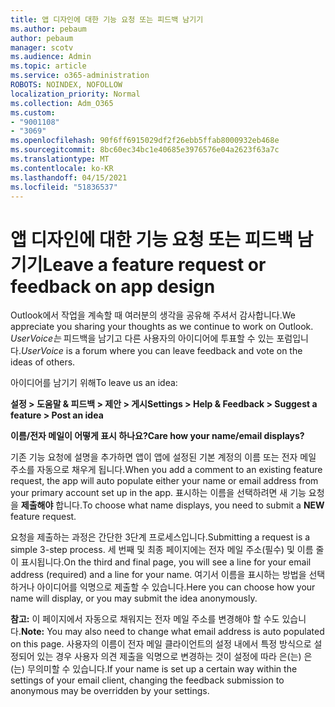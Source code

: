```yaml
---
title: 앱 디자인에 대한 기능 요청 또는 피드백 남기기
ms.author: pebaum
author: pebaum
manager: scotv
ms.audience: Admin
ms.topic: article
ms.service: o365-administration
ROBOTS: NOINDEX, NOFOLLOW
localization_priority: Normal
ms.collection: Adm_O365
ms.custom:
- "9001108"
- "3069"
ms.openlocfilehash: 90f6ff6915029df2f26ebb5ffab8000932eb468e
ms.sourcegitcommit: 8bc60ec34bc1e40685e3976576e04a2623f63a7c
ms.translationtype: MT
ms.contentlocale: ko-KR
ms.lasthandoff: 04/15/2021
ms.locfileid: "51836537"
---
```

# <a name="leave-a-feature-request-or-feedback-on-app-design"></a><span data-ttu-id="143c3-102">앱 디자인에 대한 기능 요청 또는 피드백 남기기</span><span class="sxs-lookup"><span data-stu-id="143c3-102">Leave a feature request or feedback on app design</span></span>

<span data-ttu-id="143c3-103">Outlook에서 작업을 계속할 때 여러분의 생각을 공유해 주셔서 감사합니다.</span><span class="sxs-lookup"><span data-stu-id="143c3-103">We appreciate you sharing your thoughts as we continue to work on Outlook.</span></span> <span data-ttu-id="143c3-104">*UserVoice는* 피드백을 남기고 다른 사용자의 아이디어에 투표할 수 있는 포럼입니다.</span><span class="sxs-lookup"><span data-stu-id="143c3-104">*UserVoice* is a forum where you can leave feedback and vote on the ideas of others.</span></span>  

<span data-ttu-id="143c3-105">아이디어를 남기기 위해</span><span class="sxs-lookup"><span data-stu-id="143c3-105">To leave us an idea:</span></span> 

<span data-ttu-id="143c3-106">**설정 > 도움말 & 피드백 > 제안 > 게시**</span><span class="sxs-lookup"><span data-stu-id="143c3-106">**Settings > Help & Feedback > Suggest a feature > Post an idea**</span></span> 

<span data-ttu-id="143c3-107">**이름/전자 메일이 어떻게 표시 하나요?**</span><span class="sxs-lookup"><span data-stu-id="143c3-107">**Care how your name/email displays?**</span></span>

<span data-ttu-id="143c3-108">기존 기능 요청에 설명을 추가하면 앱이 앱에 설정된 기본 계정의 이름 또는 전자 메일 주소를 자동으로 채우게 됩니다.</span><span class="sxs-lookup"><span data-stu-id="143c3-108">When you add a comment to an existing feature request, the app will auto populate either your name or email address from your primary account set up in the app.</span></span> <span data-ttu-id="143c3-109">표시하는 이름을 선택하려면 새 기능 요청을 **제출해야** 합니다.</span><span class="sxs-lookup"><span data-stu-id="143c3-109">To choose what name displays, you need to submit a **NEW** feature request.</span></span> 

<span data-ttu-id="143c3-110">요청을 제출하는 과정은 간단한 3단계 프로세스입니다.</span><span class="sxs-lookup"><span data-stu-id="143c3-110">Submitting a request is a simple 3-step process.</span></span> <span data-ttu-id="143c3-111">세 번째 및 최종 페이지에는 전자 메일 주소(필수) 및 이름 줄이 표시됩니다.</span><span class="sxs-lookup"><span data-stu-id="143c3-111">On the third and final page, you will see a line for your email address (required) and a line for your name.</span></span> <span data-ttu-id="143c3-112">여기서 이름을 표시하는 방법을 선택하거나 아이디어를 익명으로 제출할 수 있습니다.</span><span class="sxs-lookup"><span data-stu-id="143c3-112">Here you can choose how your name will display, or you may submit the idea anonymously.</span></span> 

<span data-ttu-id="143c3-113">**참고:** 이 페이지에서 자동으로 채워지는 전자 메일 주소를 변경해야 할 수도 있습니다.</span><span class="sxs-lookup"><span data-stu-id="143c3-113">**Note:** You may also need to change what email address is auto populated on this page.</span></span> <span data-ttu-id="143c3-114">사용자의 이름이 전자 메일 클라이언트의 설정 내에서 특정 방식으로 설정되어 있는 경우 사용자 의견 제출을 익명으로 변경하는 것이 설정에 따라 은(는) 은(는) 무의미할 수 있습니다.</span><span class="sxs-lookup"><span data-stu-id="143c3-114">If your name is set up a certain way within the settings of your email client, changing the feedback submission to anonymous may be overridden by your settings.</span></span> 
